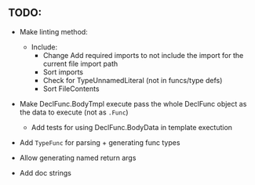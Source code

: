 

## TODO:

* Make linting method:

  * Include:
    * Change Add required imports to not include the import for the current file import path
    * Sort imports
    * Check for TypeUnnamedLiteral (not in funcs/type defs)
    * Sort FileContents

* Make DeclFunc.BodyTmpl execute pass the whole DeclFunc object as the data to execute (not as `.Func`)

  * Add tests for using DeclFunc.BodyData in template exectution

* Add `TypeFunc` for parsing + generating func types

* Allow generating named return args

* Add doc strings

